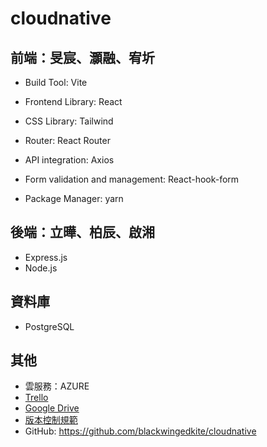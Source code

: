 # cloudnative
## 前端：旻宸、灝融、宥圻
- Build Tool: Vite

- Frontend Library: React

- CSS Library: Tailwind

- Router: React Router

- API integration: Axios

- Form validation and management: React-hook-form

- Package Manager: yarn

## 後端：立曄、柏辰、啟湘
- Express.js
- Node.js
## 資料庫
- PostgreSQL
## 其他
- 雲服務：AZURE
- [Trello](https://trello.com/b/Y6M5cD2I/stadium-matching-application)
- [Google Drive](https://drive.google.com/drive/folders/1ArN7PnQFo2fXCwIgNrYx0iz59BsGc-6P?usp=share_link)
- [版本控制規範](https://docs.google.com/document/d/1XG7mLlpiaNzBqoZFuP50J2mtONVJuMmbG1FRorD9R3Y/edit?usp=sharing)
- GitHub: https://github.com/blackwingedkite/cloudnative 
